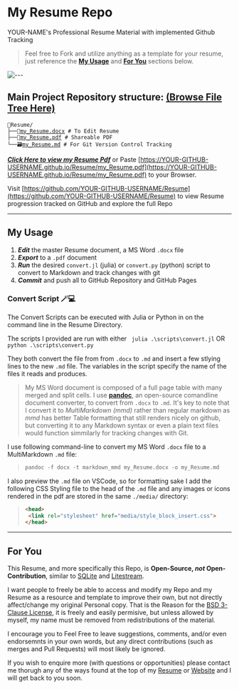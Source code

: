 # My Resume Repo
YOUR-NAME's Professional Resume Material with implemented Github Tracking

>Feel free to Fork and utilize anything as a template for your resume, just reference the [**My Usage**](#my-usage) and [**For You**](#for-you) sections below.

![---](https://github.com/sebvc/Resume/assets/90735870/78313136-8b1d-4cb4-ad42-71e3ed6ff5c1)
## Main Project Repository structure: [(Browse File Tree Here)](https://github.com/YOUR-GITHUB-USERNAME/Resume/)
<pre><code>📁Resume/
├──📝<a href="https://YOUR-GITHUB-USERNAME.github.io/Resume/my_Resume.docx">my_Resume.docx</a> # To Edit Resume
├──📄<a href="https://YOUR-GITHUB-USERNAME.github.io/Resume/my_Resume.pdf">my_Resume.pdf</a> # Shareable PDF 
└──🗃️<a href="https://github.com/YOUR-GITHUB-USERNAME/Resume/blob/main/my_Resume.md">my_Resume.md</a> # For Git Version Control Tracking
</code></pre>

<!-- ```sh
📁Resume/
├──📝my_Resume.docx # To Edit Resume
├──📄my_Resume.pdf # Shareable PDF 
└──🗃️my_Resume.md # For Git Version Control Tracking
``` -->

[***Click Here to view my Resume Pdf***](https://YOUR-GITHUB-USERNAME.github.io/Resume/my_Resume.pdf) or Paste [https://YOUR-GITHUB-USERNAME.github.io/Resume/my_Resume.pdf](https://YOUR-GITHUB-USERNAME.github.io/Resume/my_Resume.pdf) to your Browser.
 
Visit [https://github.com/YOUR-GITHUB-USERNAME/Resume](https://github.com/YOUR-GITHUB-USERNAME/Resume) to view Resume progression tracked on GitHub and explore the full Repo

---
## My Usage

1. **_Edit_** the master Resume document, a MS Word `.docx` file
2. **_Export_** to a `.pdf` document
3. **_Run_** the desired `convert.jl` (julia) or `convert.py` (python) script to convert to Markdown and track changes with git
4. **_Commit_** and push all to GitHub Repository and GitHub Pages

### Convert Script 🪄💻

The Convert Scripts can be executed with Julia or Python in on the command line in the Resume Directory.

The scripts I provided are run with either ` julia .\scripts\convert.jl` OR `python .\scripts\convert.py`

They both convert the file from from `.docx` to `.md` and insert a few stlying lines to the new `.md` file. The variables in the script specify the name of the files it reads and produces.

> My MS Word document is composed of a full page table with many merged and split cells. I use **[pandoc](https://pandoc.org/)**, an open-source comandline document converter, to convert from `.docx` to `.md`. It's key to note that I convert it to _MultiMarkdown (mmd)_ rather than regular markdown as _mmd_ has better Table formatting that still renders nicely on github, but converting it to any Markdown syntax or even a plain text files would function simmilarly for tracking changes with Git.

I use following command-line to convert my MS Word `.docx` file to a MultiMarkdown `.md` file: 

>```ps
>pandoc -f docx -t markdown_mmd my_Resume.docx -o my_Resume.md 
>```

I also preview the `.md` file on VSCode, so for formatting sake I add the following CSS Styling file to the head of the `.md` file and any images or icons rendered in the pdf are stored in the same `./media/` directory:

>```html
><head>
>  <link rel="stylesheet" href="media/style_block_insert.css">
></head>
>```


 ---
## For You
This Resume, and more specifically this Repo, is **Open-Source, _not_ Open-Contribution**, similar to [SQLite](https://www.sqlite.org/copyright.html) and [Litestream](https://github.com/benbjohnson/litestream/commit/a8d63b54aa5bd2d9639af01e1e0c2098a65b323a#diff-b335630551682c19a781afebcf4d07bf978fb1f8ac04c6bf87428ed5106870f5R121). 

I want people to freely be able to access and modify my Repo and my Resume as a resource and template to improve their own, but not directly affect/change my original Personal copy. That is the Reason for the [BSD 3-Clause License](./LICENSE.md), it is freely and easily permisive, but unless allowed by myself, my name must be removed from redistributions of the material.

I encourage you to Feel Free to leave suggestions, comments, and/or even endorsemnts in your own words, but any direct contributions (such as merges and Pull Requests) will most likely be ignored.

If you wish to enquire more (with questions or opportunities) please contact me thorugh any of the ways found at the top of my [Resume](./my_Resume.md) or [Website](YOUR-WEBSITE-LINK) and I will get back to you soon.
